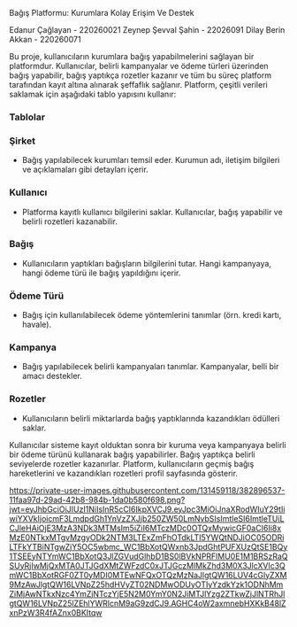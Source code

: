 Bağış Platformu: Kurumlara Kolay Erişim Ve Destek 

Edanur Çağlayan - 220260021
Zeynep Şevval Şahin - 22026091
Dilay Berin Akkan - 220260071


Bu proje, kullanıcıların kurumlara bağış yapabilmelerini sağlayan bir platformdur. Kullanıcılar, belirli kampanyalar ve ödeme türleri üzerinden bağış yapabilir, bağış yaptıkça rozetler kazanır ve tüm bu süreç platform tarafından kayıt altına alınarak şeffaflık sağlanır.
Platform, çeşitli verileri saklamak için aşağıdaki tablo yapısını kullanır:

### Tablolar

### Şirket
- Bağış yapılabilecek kurumları temsil eder. Kurumun adı, iletişim bilgileri ve açıklamaları gibi detayları içerir.

### Kullanıcı
- Platforma kayıtlı kullanıcı bilgilerini saklar. Kullanıcılar, bağış yapabilir ve belirli rozetleri kazanabilir.

### Bağış
- Kullanıcıların yaptıkları bağışların bilgilerini tutar. Hangi kampanyaya, hangi ödeme türü ile bağış yapıldığını içerir.

 ### Ödeme Türü
- Bağış için kullanılabilecek ödeme yöntemlerini tanımlar (örn. kredi kartı, havale).

### Kampanya
- Bağış yapılabilecek belirli kampanyaları tanımlar. Kampanyalar, belli bir amacı destekler.

### Rozetler
- Kullanıcıların belirli miktarlarda bağış yaptıklarında kazandıkları ödülleri saklar.

Kullanıcılar sisteme kayıt olduktan sonra bir kuruma veya kampanyaya belirli bir ödeme türünü kullanarak bağış yapabilirler. Bağış yaptıkça belirli seviyelerde rozetler kazanırlar. Platform, kullanıcıların geçmiş bağış hareketlerini ve kazandıkları rozetleri profil sayfasında gösterir.


https://private-user-images.githubusercontent.com/131459118/382896537-11faa97d-29ad-42b8-984b-1da0b580f698.png?jwt=eyJhbGciOiJIUzI1NiIsInR5cCI6IkpXVCJ9.eyJpc3MiOiJnaXRodWIuY29tIiwiYXVkIjoicmF3LmdpdGh1YnVzZXJjb250ZW50LmNvbSIsImtleSI6ImtleTUiLCJleHAiOjE3MzA3NDk3MTMsIm5iZiI6MTczMDc0OTQxMywicGF0aCI6Ii8xMzE0NTkxMTgvMzgyODk2NTM3LTExZmFhOTdkLTI5YWQtNDJiOC05ODRiLTFkYTBiNTgwZjY5OC5wbmc_WC1BbXotQWxnb3JpdGhtPUFXUzQtSE1BQy1TSEEyNTYmWC1BbXotQ3JlZGVudGlhbD1BS0lBVkNPRFlMU0E1M1BRSzRaQSUyRjIwMjQxMTA0JTJGdXMtZWFzdC0xJTJGczMlMkZhd3M0X3JlcXVlc3QmWC1BbXotRGF0ZT0yMDI0MTEwNFQxOTQzMzNaJlgtQW16LUV4cGlyZXM9MzAwJlgtQW16LVNpZ25hdHVyZT02NDMwODUyOTIyYzdkYzk1ODNhMmZiMjAwNTkxNzc4YmZjNTczYjE5N2M0YmY0N2JiMTJlYzg2ZTkwZjJlNTRhJlgtQW16LVNpZ25lZEhlYWRlcnM9aG9zdCJ9.AGHC4oW2axmnebHXKkB48lZxnPzW3R4fAZnx0BKItqw

